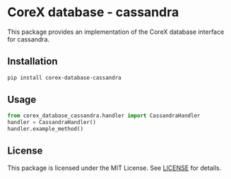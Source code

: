 # CoreX database - cassandra

This package provides an implementation of the CoreX database interface for cassandra.

## Installation
~~~bash
pip install corex-database-cassandra
~~~

## Usage
~~~python
from corex_database_cassandra.handler import CassandraHandler
handler = CassandraHandler()
handler.example_method()
~~~

## License
This package is licensed under the MIT License. See [LICENSE](../LICENSE) for details.
